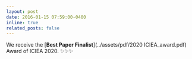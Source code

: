 ```yaml
---
layout: post
date: 2016-01-15 07:59:00-0400
inline: true
related_posts: false
---
```


We receive the [**Best Paper Finalist**](../assets/pdf/2020 ICIEA_award.pdf) Award of ICIEA 2020.  :sparkles::sparkles::sparkles:

